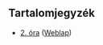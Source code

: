 
<link href="../assets/styles/style_1.css" rel="stylesheet"/>

## Tartalomjegyzék
- <a href="lesson-2/jegyzet.md">2. óra</a> (<a href="https://banyaibence.github.io/python-learning-material/lesson-2/jegyzet">Weblap</a>)
